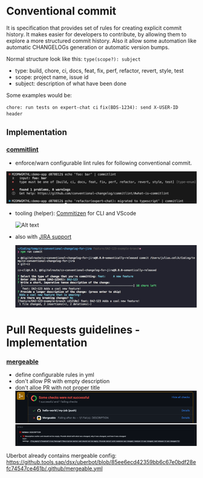 # Conventional commit

It is specification that provides set of rules for creating explicit commit history. It makes easier for developers to contribute, by allowing them to explore a more structured commit history. Also it allow some automation like
automatic CHANGELOGs generation or automatic version bumps.

Normal structure look like this:
`type(scope?): subject`

- type: build, chore, ci, docs, feat, fix, perf, refactor, revert, style, test
- scope: project name, issue id
- subject: description of what have been done

Some examples would be:

`chore: run tests on expert-chat ci`
`fix(BDS-1234): send X-USER-ID header`

## Implementation

### [commitlint](https://github.com/conventional-changelog/commitlint)

- enforce/warn configurable lint rules for following conventional commit.

![alt text](commitlint.png "Title")

- tooling (helper): [Commitizen](https://commitizen.github.io/cz-cli/) for CLI and VScode

  ![Alt text](https://github.com/commitizen/cz-cli/raw/master/meta/screenshots/add-commit.png)

- also with [JIRA support](https://www.npmjs.com/package/@digitalroute/cz-conventional-changelog-for-jira?activeTab=readme)

  ![alt text](jira-commit.png "Title")

# Pull Requests guidelines - Implementation

### [mergeable](https://mergeable.readthedocs.io/en/latest/index.html)

- define configurable rules in yml
- don't allow PR with empty description
- don't alloe PR with not proper title
  ![alt text](failing-check.png "Title")
  ![alt text](failing-detail.png "Title")

Uberbot already contains mergeable config: https://github.tools.sap/dsx/uberbot/blob/85ee6ecd42359bb6c67e0bdf28efc74547ce461b/.github/mergeable.yml
